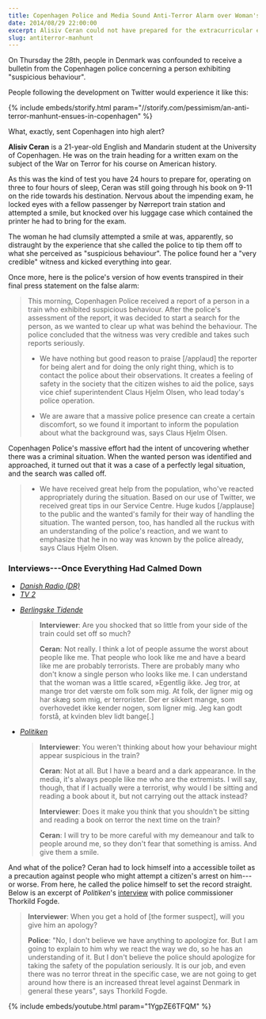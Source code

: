 ```yaml
---
title: Copenhagen Police and Media Sound Anti-Terror Alarm over Woman's Unease at Train Passenger
date: 2014/08/29 22:00:00
excerpt: Alisiv Ceran could not have prepared for the extracurricular events that transpired on his way to an American-history exam on the War on Terror.
slug: antiterror-manhunt
---
```

On Thursday the 28th, people in Denmark was confounded to receive a bulletin from the Copenhagen police concerning a person exhibiting "suspicious behaviour".

People following the development on Twitter would experience it like this:

{% include embeds/storify.html param="//storify.com/pessimism/an-anti-terror-manhunt-ensues-in-copenhagen" %}

What, exactly, sent Copenhagen into high alert?

**Alisiv Ceran** is a 21-year-old English and Mandarin student at the University of Copenhagen. He was on the train heading for a written exam on the subject of the War on Terror for his course on American history.

As this was the kind of test you have 24 hours to prepare for, operating on three to four hours of sleep, Ceran was still going through his book on 9-11 on the ride towards his destination. Nervous about the impending exam, he locked eyes with a fellow passenger by Nørreport train station and attempted a smile, but knocked over his luggage case which contained the printer he had to bring for the exam.

The woman he had clumsily attempted a smile at was, apparently, so distraught by the experience that she called the police to tip them off to what she perceived as "suspicious behaviour". The police found her a "very credible" witness and kicked everything into gear.

Once more, here is the police's version of how events transpired in their final press statement on the false alarm:

>This morning, Copenhagen Police received a report of a person in a train who exhibited suspicious behaviour. After the police's assessment of the report, it was decided to start a search for the person, as we wanted to clear up what was behind the behaviour. The police concluded that the witness was very credible and takes such reports seriously.
>
>- We have nothing but good reason to praise [/applaud] the reporter for being alert and for doing the only right thing, which is to contact the police about their observations. It creates a feeling of safety in the society that the citizen wishes to aid the police, says vice chief superintendent Claus Hjelm Olsen, who lead today's police operation.
>
>- We are aware that a massive police presence can create a certain discomfort, so we found it important to inform the population about what the background was, says Claus Hjelm Olsen.
>
Copenhagen Police's massive effort had the intent of uncovering whether there was a criminal situation. When the wanted person was identified and approached, it turned out that it was a case of a perfectly legal situation, and the search was called off.
>
>- We have received great help from the population, who've reacted appropriately during the situation. Based on our use of Twitter, we received great tips in our Service Centre. Huge kudos [/applause] to the public and the wanted's family for their way of handling the situation. The wanted person, too, has handled all the ruckus with an understanding of the police's reaction, and we want to emphasize that he in no way was known by the police already, says Claus Hjelm Olsen.

### Interviews---Once Everything Had Calmed Down

<!--
* <i>[Danish Radio (DR)](http://www.dr.dk/Nyheder/Indland/2014/08/28/152102.htm)</i>
* <i>[TV 2](http://nyhederne.tv2.dk/krimi/2014-08-28-bombemand-var-uskyldig-studerende)</i>
* <i>[Berlingske Tidende](http://www.b.dk/nationalt/maalet-for-menneskejagten-mange-tror-det-vaerste-om-folk-som-mig)</i>

    >**Interviewer**: Are you shocked that so little from your side of the train could set off so much?
    >
    >**Ceran**: Not really. I think a lot of people assume the worst about people like me. That people who look like me and have a beard like me are probably terrorists. There are probably many who don't know a single person who looks like me. I can understand that the woman was a little scared,
    »Egentlig ikke. Jeg tror, at mange tror det værste om folk som mig. At folk, der ligner mig og har skæg som mig, er terrorister. Der er sikkert mange, som overhovedet ikke kender nogen, som ligner mig. Jeg kan godt forstå, at kvinden blev lidt bange[.]

* <i>[Politiken](http://politiken.dk/indland/ECE2380165/offer-for-politi--og-mediejagt-jeg-vil-bare-gerne-vaere-gymnasielaerer/)</i>

    >**Interviewer**: You weren't thinking about how your behaviour might appear suspicious in the train?
    >
    >**Ceran**: Not at all. But I have a beard and a dark appearance. In the media, it's always people like me who are the extremists. I will say, though, that if I actually were a terrorist, why would I be sitting and reading a book about it, but not carrying out the attack instead?
    >
    >**Interviewer**: Does it make you think that you shouldn't be sitting and reading a book on terror the next time on the train?
    >
    >**Ceran**: I will try to be more careful with my demeanour and talk to people around me, so they don't fear that something is amiss. And give them a smile.
-->

<ul>
    <li><i><a href="http://www.dr.dk/Nyheder/Indland/2014/08/28/152102.htm">Danish Radio (DR)</a></i>
    </li>
    <li><i><a href="http://nyhederne.tv2.dk/krimi/2014-08-28-bombemand-var-uskyldig-studerende">TV 2</a></i>
    </li>
    <li>
        <p><i><a href="http://www.b.dk/nationalt/maalet-for-menneskejagten-mange-tror-det-vaerste-om-folk-som-mig">Berlingske Tidende</a></i>
        </p>
        <blockquote>
            <p><strong>Interviewer</strong>: Are you shocked that so little from your
                side of the train could set off so much?</p>
            <p><strong>Ceran</strong>: Not really. I think a lot of people assume the
                worst about people like me. That people who look like me and have a beard
                like me are probably terrorists. There are probably many who don't know
                a single person who looks like me. I can understand that the woman was
                a little scared, »Egentlig ikke. Jeg tror, at mange tror det værste om
                folk som mig. At folk, der ligner mig og har skæg som mig, er terrorister.
                Der er sikkert mange, som overhovedet ikke kender nogen, som ligner mig.
                Jeg kan godt forstå, at kvinden blev lidt bange[.]</p>
        </blockquote>
    </li>
    <li>
        <p><i><a href="http://politiken.dk/indland/ECE2380165/offer-for-politi--og-mediejagt-jeg-vil-bare-gerne-vaere-gymnasielaerer/">Politiken</a></i>
        </p>
        <blockquote>
            <p><strong>Interviewer</strong>: You weren't thinking about how your behaviour
                might appear suspicious in the train?</p>
            <p><strong>Ceran</strong>: Not at all. But I have a beard and a dark appearance.
                In the media, it's always people like me who are the extremists. I will
                say, though, that if I actually were a terrorist, why would I be sitting
                and reading a book about it, but not carrying out the attack instead?</p>
            <p><strong>Interviewer</strong>: Does it make you think that you shouldn't
                be sitting and reading a book on terror the next time on the train?</p>
            <p><strong>Ceran</strong>: I will try to be more careful with my demeanour
                and talk to people around me, so they don't fear that something is amiss.
                And give them a smile.</p>
        </blockquote>
    </li>
</ul>

And what of the police? Ceran had to lock himself into a accessible toilet as a precaution against people who might attempt a citizen's arrest on him---or worse. From here, he called the police himself to set the record straight. Below is an excerpt of <i>Politiken</i>'s [interview](http://politiken.dk/indland/ECE2379596/politidirektoer-efter-menneskejagt-vi-har-ikke-noget-at-undskylde/) with police commissioner Thorkild Fogde.

>**Interviewer**: When you get a hold of [the former suspect], will you give him an apology?
>
>**Police**: "No, I don't believe we have anything to apologize for. But I am going to explain to him why we react the way we do, so he has an understanding of it. But I don't believe the police should apologize for taking the safety of the population seriously. It is our job, and even there was no terror threat in the specific case, we are not going to get around how there is an increased threat level against Denmark in general these years", says Thorkild Fogde.

{% include embeds/youtube.html param="1YgpZE6TFQM" %}
